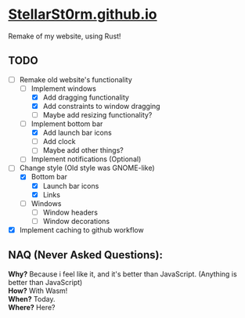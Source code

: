 # [StellarSt0rm.github.io](https://stellarst0rm.github.io)
Remake of my website, using Rust!

## TODO
- [ ] Remake old website's functionality
  - [ ] Implement windows
    - [X] Add dragging functionality
    - [X] Add constraints to window dragging
    - [ ] Maybe add resizing functionality?
  - [ ] Implement bottom bar
    - [X] Add launch bar icons
    - [ ] Add clock
    - [ ] Maybe add other things?
  - [ ] Implement notifications (Optional)
- [ ] Change style (Old style was GNOME-like)
  - [X] Bottom bar
    - [X] Launch bar icons
    - [X] Links
  - [ ] Windows
    - [ ] Window headers
    - [ ] Window decorations
- [X] Implement caching to github workflow

## NAQ (Never Asked Questions):
**Why?** Because i feel like it, and it's better than JavaScript. (Anything is better than JavaScript) \
**How?** With Wasm! \
**When?** Today. \
**Where?** Here?
